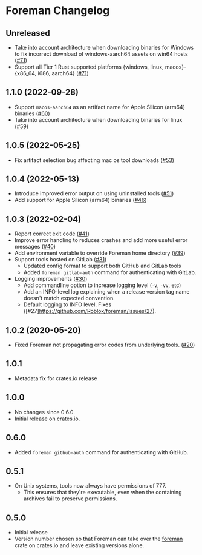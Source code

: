 # Foreman Changelog

## Unreleased

- Take into account architecture when downloading binaries for Windows to fix incorrect download of windows-aarch64 assets on win64 hosts ([#71](https://github.com/Roblox/foreman/pull/71))
- Support all Tier 1 Rust supported platforms {windows, linux, macos}-{x86_64, i686, aarch64} ([#71](https://github.com/Roblox/foreman/pull/71))

## 1.1.0 (2022-09-28)

- Support `macos-aarch64` as an artifact name for Apple Silicon (arm64) binaries ([#60](https://github.com/Roblox/foreman/pull/60))
- Take into account architecture when downloading binaries for linux ([#59](https://github.com/Roblox/foreman/pull/59))

## 1.0.5 (2022-05-25)

- Fix artifact selection bug affecting mac os tool downloads ([#53](https://github.com/Roblox/foreman/pull/53))

## 1.0.4 (2022-05-13)

- Introduce improved error output on using uninstalled tools ([#51](https://github.com/Roblox/foreman/pull/51))
- Add support for Apple Silicon (arm64) binaries ([#46](https://github.com/Roblox/foreman/pull/46))

## 1.0.3 (2022-02-04)

- Report correct exit code ([#41](https://github.com/Roblox/foreman/pull/41))
- Improve error handling to reduces crashes and add more useful error messages ([#40](https://github.com/Roblox/foreman/pull/40))
- Add environment variable to override Foreman home directory ([#39](https://github.com/Roblox/foreman/pull/39))
- Support tools hosted on GitLab ([#31](https://github.com/Roblox/foreman/pull/31))
  - Updated config format to support both GitHub and GitLab tools
  - Added `foreman gitlab-auth` command for authenticating with GitLab.
- Logging improvements ([#30](https://github.com/Roblox/foreman/pull/30))
	- Add commandline option to increase logging level (`-v`, `-vv`, etc)
	- Add an INFO-level log explaining when a release version tag name doesn't match expected convention.
	- Default logging to INFO level. Fixes ([#27]https://github.com/Roblox/foreman/issues/27).

## 1.0.2 (2020-05-20)
- Fixed Foreman not propagating error codes from underlying tools. ([#20](https://github.com/Roblox/foreman/pull/20))

## 1.0.1
- Metadata fix for crates.io release

## 1.0.0
- No changes since 0.6.0.
- Initial release on crates.io.

## 0.6.0
- Added `foreman github-auth` command for authenticating with GitHub.

## 0.5.1
- On Unix systems, tools now always have permissions of 777.
	- This ensures that they're executable, even when the containing archives fail to preserve permissions.

## 0.5.0
- Initial release
- Version number chosen so that Foreman can take over the [foreman](https://crates.io/crates/foreman) crate on crates.io and leave existing versions alone.
